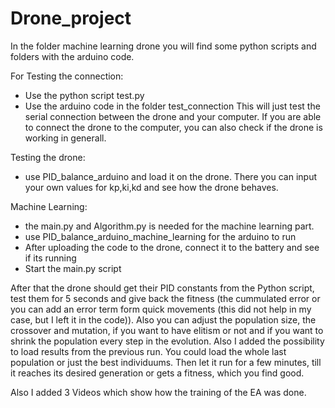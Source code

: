 # Drone_project
In the folder machine learning drone you will find some python scripts and folders with the arduino code. 

For Testing the connection:
- Use the python script test.py
- Use the arduino code in the folder test_connection
This will just test the serial connection between the drone and your computer. If you are able to connect the drone to the computer, you can also check if the drone is working in generall.

Testing the drone:
- use PID_balance_arduino
 and load it on the drone. There you can input your own values for kp,ki,kd and see how the drone behaves.

Machine Learning:
- the main.py and Algorithm.py is needed for the machine learning part.
- use PID_balance_arduino_machine_learning for the arduino to run
- After uploading the code to the drone, connect it to the battery and see if its running
- Start the main.py script
  
After that the drone should get their PID constants from the Python script, test them for 5 seconds and give back the fitness (the cummulated error or you can add an error term form quick movements (this did not help in my case, but I left it in the code)).
Also you can adjust the population size, the crossover and mutation, if you want to have elitism or not and if you want to shrink the population every step in the evolution. Also I added the possibility to load results from the previous run. You could load the whole last population or just the best individuums.
Then let it run for a few minutes, till it reaches its desired generation or gets a fitness, which you find good.


Also I added 3 Videos which show how the training of the EA was done.
